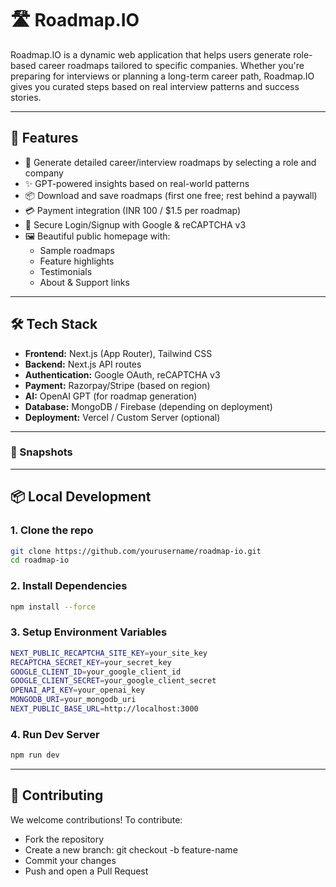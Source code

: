 # 🛣️ Roadmap.IO

Roadmap.IO is a dynamic web application that helps users generate role-based career roadmaps tailored to specific companies. Whether you're preparing for interviews or planning a long-term career path, Roadmap.IO gives you curated steps based on real interview patterns and success stories.

---

## 🚀 Features

- 🎯 Generate detailed career/interview roadmaps by selecting a role and company
- ✨ GPT-powered insights based on real-world patterns
- 📦 Download and save roadmaps (first one free; rest behind a paywall)
- 💳 Payment integration (INR 100 / $1.5 per roadmap)
- 🔐 Secure Login/Signup with Google & reCAPTCHA v3
- 🖼️ Beautiful public homepage with:
  - Sample roadmaps
  - Feature highlights
  - Testimonials
  - About & Support links

---

## 🛠️ Tech Stack

- **Frontend:** Next.js (App Router), Tailwind CSS
- **Backend:** Next.js API routes
- **Authentication:** Google OAuth, reCAPTCHA v3
- **Payment:** Razorpay/Stripe (based on region)
- **AI:** OpenAI GPT (for roadmap generation)
- **Database:** MongoDB / Firebase (depending on deployment)
- **Deployment:** Vercel / Custom Server (optional)

---

### 📸 Snapshots

---
## 📦 Local Development

### 1. Clone the repo
```bash
git clone https://github.com/yourusername/roadmap-io.git
cd roadmap-io
```

### 2. Install Dependencies
```bash
npm install --force
```

### 3. Setup Environment Variables
```bash
NEXT_PUBLIC_RECAPTCHA_SITE_KEY=your_site_key
RECAPTCHA_SECRET_KEY=your_secret_key
GOOGLE_CLIENT_ID=your_google_client_id
GOOGLE_CLIENT_SECRET=your_google_client_secret
OPENAI_API_KEY=your_openai_key
MONGODB_URI=your_mongodb_uri
NEXT_PUBLIC_BASE_URL=http://localhost:3000
```

### 4. Run Dev Server
```bash
npm run dev
```

---

## 🤝 Contributing
We welcome contributions! To contribute:

  - Fork the repository
  - Create a new branch: git checkout -b feature-name
  - Commit your changes
  - Push and open a Pull Request